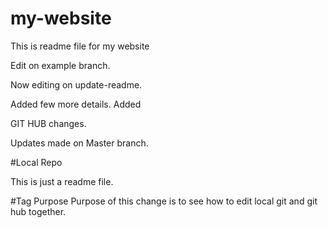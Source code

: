 # my-website

This is readme file for my website

Edit on example branch.

Now editing on update-readme.

Added few more details. Added

GIT HUB changes.


Updates made on Master branch.


#Local Repo

This is just a readme file.

#Tag Purpose 
Purpose of this change is to see how to edit local git and git hub together.

